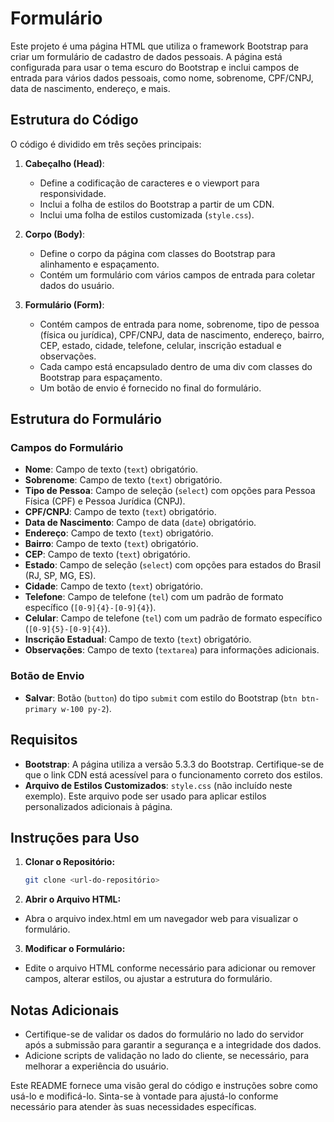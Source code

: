 
# Formulário
Este projeto é uma página HTML que utiliza o framework Bootstrap para criar um formulário de cadastro de dados pessoais. A página está configurada para usar o tema escuro do Bootstrap e inclui campos de entrada para vários dados pessoais, como nome, sobrenome, CPF/CNPJ, data de nascimento, endereço, e mais.

## Estrutura do Código

O código é dividido em três seções principais:

1. **Cabeçalho (Head)**:
   - Define a codificação de caracteres e o viewport para responsividade.
   - Inclui a folha de estilos do Bootstrap a partir de um CDN.
   - Inclui uma folha de estilos customizada (`style.css`).

2. **Corpo (Body)**:
   - Define o corpo da página com classes do Bootstrap para alinhamento e espaçamento.
   - Contém um formulário com vários campos de entrada para coletar dados do usuário.

3. **Formulário (Form)**:
   - Contém campos de entrada para nome, sobrenome, tipo de pessoa (física ou jurídica), CPF/CNPJ, data de nascimento, endereço, bairro, CEP, estado, cidade, telefone, celular, inscrição estadual e observações.
   - Cada campo está encapsulado dentro de uma div com classes do Bootstrap para espaçamento.
   - Um botão de envio é fornecido no final do formulário.

## Estrutura do Formulário

### Campos do Formulário

- **Nome**: Campo de texto (`text`) obrigatório.
- **Sobrenome**: Campo de texto (`text`) obrigatório.
- **Tipo de Pessoa**: Campo de seleção (`select`) com opções para Pessoa Física (CPF) e Pessoa Jurídica (CNPJ).
- **CPF/CNPJ**: Campo de texto (`text`) obrigatório.
- **Data de Nascimento**: Campo de data (`date`) obrigatório.
- **Endereço**: Campo de texto (`text`) obrigatório.
- **Bairro**: Campo de texto (`text`) obrigatório.
- **CEP**: Campo de texto (`text`) obrigatório.
- **Estado**: Campo de seleção (`select`) com opções para estados do Brasil (RJ, SP, MG, ES).
- **Cidade**: Campo de texto (`text`) obrigatório.
- **Telefone**: Campo de telefone (`tel`) com um padrão de formato específico (`[0-9]{4}-[0-9]{4}`).
- **Celular**: Campo de telefone (`tel`) com um padrão de formato específico (`[0-9]{5}-[0-9]{4}`).
- **Inscrição Estadual**: Campo de texto (`text`) obrigatório.
- **Observações**: Campo de texto (`textarea`) para informações adicionais.

### Botão de Envio

- **Salvar**: Botão (`button`) do tipo `submit` com estilo do Bootstrap (`btn btn-primary w-100 py-2`).

## Requisitos

- **Bootstrap**: A página utiliza a versão 5.3.3 do Bootstrap. Certifique-se de que o link CDN está acessível para o funcionamento correto dos estilos.
- **Arquivo de Estilos Customizados**: `style.css` (não incluído neste exemplo). Este arquivo pode ser usado para aplicar estilos personalizados adicionais à página.

## Instruções para Uso

1. **Clonar o Repositório:**
   ```bash
   git clone <url-do-repositório>

2. **Abrir o Arquivo HTML:**
- Abra o arquivo index.html em um navegador web para visualizar o formulário.

3. **Modificar o Formulário:**
- Edite o arquivo HTML conforme necessário para adicionar ou remover campos, alterar estilos, ou ajustar a estrutura do formulário.

## Notas Adicionais
- Certifique-se de validar os dados do formulário no lado do servidor após a submissão para garantir a segurança e a integridade dos dados.
- Adicione scripts de validação no lado do cliente, se necessário, para melhorar a experiência do usuário.

Este README fornece uma visão geral do código e instruções sobre como usá-lo e modificá-lo. Sinta-se à vontade para ajustá-lo conforme necessário para atender às suas necessidades específicas.